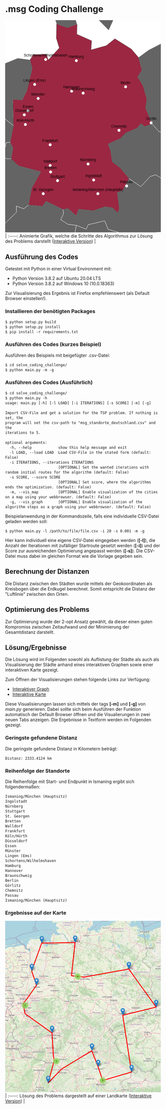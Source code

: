 # .msg Coding Challenge

![Graph](solve_coding_challenge/docs/graph.gif) |
:----:
Animierte Grafik, welche die Schritte des Algorithmus zur Lösung des Problems darstellt ([Interaktive Version](https://msg-coding-solution-graph.site44.com/)) |

## Ausführung des Codes
Getestet mit Python in einer Virtual Environment mit:
* Python Version 3.8.2 auf Ubuntu 20.04 LTS
* Python Version 3.8.2 auf Windows 10 (10.0.18363)

Zur Visualisierung des Ergebnis ist Firefox empfehlenswert (als Default Browser einstellen!).

### Installieren der benötigten Packages
```script
$ python setup.py build
$ python setup.py install
$ pip install -r requirements.txt
```
### Ausführen des Codes (kurzes Beispiel)
Ausführen des Beispiels mit beigefügter .csv-Datei:
```script
$ cd solve_coding_challenge/
$ python main.py -m -g
```
### Ausführen des Codes (Ausführlich)
```script
$ cd solve_coding_challenge/
$ python main.py -h
usage: main.py [-h] [-l LOAD] [-i ITERATIONS] [-s SCORE] [-m] [-g]

Import CSV-File and get a solution for the TSP problem. If nothing is set, the
program will set the csv-path to "msg_standorte_deutschland.csv" and the
iterations to 5.

optional arguments:
  -h, --help            show this help message and exit
  -l LOAD, --load LOAD  Load CSV-File in the stated form (default: False)
  -i ITERATIONS, --iterations ITERATIONS
                        [OPTIONAL] Set the wanted iterations with random initial routes for the algorithm (default: False)
  -s SCORE, --score SCORE
                        [OPTIONAL] Set score, where the algorithms ends the optimization. (default: False)
  -m, --vis_map         [OPTIONAL] Enable visualization of the cities on a map using your webbrowser. (default: False)
  -g, --vis_graph       [OPTIONAL] Enable visualization of the algorithm steps as a graph using your webbrowser. (default: False)
```
Beispielanwendung in der Kommandozeile, falls eine individuelle CSV-Datei geladen werden soll:
```script
$ python main.py -l /path/to/file/file.csv -i 20 -s 0.001 -m -g
```
Hier kann individuell eine eigene CSV-Datei eingegeben werden (**[-l]**), die Anzahl der Iterationen mit zufälliger
Startroute gesetzt werden (**[-i]**) und der Score zur ausreichenden Optimierung angepasst werden (**[-s]**). Die
CSV-Datei muss dabei im gleichen Format wie die Vorlage gegeben sein.
## Berechnung der Distanzen
Die Distanz zwischen den Städten wurde mittels der Geokoordinaten als Kreisbogen über 
die Erdkugel berechnet. Somit entspricht die Distanz der "Luftlinie" zwischen den Orten.

## Optimierung des Problems
Zur Optimierung wurde der 2-opt Ansatz gewählt, da dieser einen guten Kompromiss zwischen 
Zeitaufwand und der Minimierung der Gesamtdistanz darstellt.
 


## Lösung/Ergebnisse

Die Lösung wird im Folgenden sowohl als Auflistung der Städte als auch als Visualisierung der Städte 
anhand eines interaktiven Graphen sowie einer interaktiven Karte gezeigt.

Zum Öffnen der Visualisierungen stehen folgende Links zur Verfügung:
* [Interaktiver Graph](https://msg-coding-solution-graph.site44.com/)
* [Interaktive Karte](https://msg-coding-solution-map.site44.com/)

Diese Visualisierungen lassen sich mittels der tags **[-m]** und **[-g]** von *main.py* generieren.
Dabei sollte sich beim Ausführen der Funktion automatisch der Default Browser öffnen und 
die Visualierungen in zwei neuen Tabs anzeigen. Die Ergebnisse in Textform werden im Folgenden gezeigt.



### Geringste gefundene Distanz
Die geringste gefundene Distanz in Kilometern beträgt:
 ```script
Distanz: 2333.4124 km
 ```

### Reihenfolge der Standorte
Die Reihenfolge mit Start- und Endpunkt in Ismaning ergibt sich folgendermaßen:

```script
Ismaning/München (Hauptsitz)
Ingolstadt
Nürnberg
Stuttgart
St. Georgen
Bretten
Walldorf
Frankfurt
Köln/Hürth
Düsseldorf
Essen
Münster
Lingen (Ems)
Schortens/Wilhelmshaven
Hamburg
Hannover
Braunschweig
Berlin
Görlitz
Chemnitz
Passau
Ismaning/München (Hauptsitz)
```
### Ergebnisse auf der Karte
![Map showing the resulting route to cities](solve_coding_challenge/docs/result_map.png) |
:----:
Lösung des Problems dargestellt auf einer Landkarte ([Interaktive Version](https://msg-coding-solution-map.site44.com/)) |



